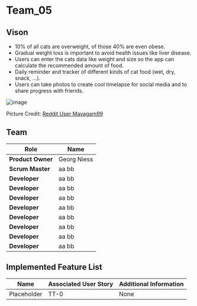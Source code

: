 # Team_05

## Vison
- 10% of all cats are overweight, of those 40% are even obese.
- Gradual weight loss is important to avoid health issues like liver disease.
- Users can enter the cats data like weight and size so the app can calculate the recommended amount of food.
- Daily reminder and tracker of different kinds of cat food (wet, dry, snack, ...).
- Users can take photos to create cool timelapse for social media and to share progress with friends.

![image](https://user-images.githubusercontent.com/73301780/112183163-488baf00-8bfe-11eb-9802-6c90a56ab01a.png)

Picture Credit: [Reddit User Mavagam99](https://www.reddit.com/r/aww/comments/98igqg/adopted_this_cute_and_very_overweight_kitty_a_few/)


## Team
| Role | Name |
| ---- | ---- |
| **Product Owner** | Georg Niess |
| **Scrum Master** | aa bb |
| **Developer** | aa bb |
| **Developer** | aa bb |
| **Developer** | aa bb |
| **Developer** | aa bb |
| **Developer** | aa bb |
| **Developer** | aa bb |
| **Developer** | aa bb |
| **Developer** | aa bb |

## Implemented Feature List
| Name | Associated User Story | Additional Information |
| --- | --- | --- |
| Placeholder | TT-0 | None |
